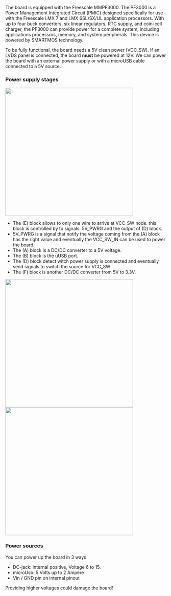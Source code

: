 The board is equipped with the Freescale MMPF3000.
The PF3000 is a Power Management Integrated Circuit (PMIC) designed specifically for use with the Freescale i.MX 7 and i.MX 6SL/SX/UL application processors. With up to four buck converters, six linear regulators, RTC supply, and coin-cell charger, the PF3000 can provide power for a complete system, including applications processors, memory, and system peripherals. This device is powered by SMARTMOS technology.

To be fully functional, the board needs a 5V clean power (VCC_SW). If an LVDS panel is connected, the board **must** be powered at 12V. We can power the board with an external power supply or with a microUSB cable connected to a 5V source.

### Power supply stages
<a href="../img/gionji/DOCS_power_chain.PNG" target="_blank"><img style="width:400px;" src="../img/gionji/DOCS_power_chain.PNG"></a>

* The (E) block allows to only one wire to arrive at VCC_SW node. this block is controlled by to signals: 5V_PWRG and the output of (D) block. 
* 5V_PWRG is a signal that notify the voltage coming from the (A) block has the right value and eventually the VCC_SW_IN can be used to power the board.
* The (A) block is a DC/DC converter to a 5V voltage.
* The (B) block is the uUSB port.
* The (D) block detect witch power supply is connected and eventually send signals to switch the source for VCC_SW
* The (F) block is another DC/DC converter from 5V to 3.3V.

<a href="../img/gionji/DOCS_pmic_imx6.PNG" target="_blank"><img style="width:400px;" src="../img/gionji/DOCS_pmic_imx6.PNG"></a> <a href="../img/gionji/DOCS_pmic_pf3000.PNG" target="_blank"><img style="width:400px;" src="../img/gionji/DOCS_pmic_pf3000.PNG"></a>

### Power sources
You can power up the board in 3 ways

* DC-jack: internal positive, Voltage 6 to 15.
* microUsb: 5 Volts up to 2 Ampere
* Vin / GND pin on internal pinout

Providing higher voltages could damage the board!
